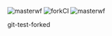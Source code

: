 ![masterwf](https://github.com/lucasnachtigall/git-test/workflows/masterwf/badge.svg?event=push)
![forkCI](https://github.com/lucasnachtigall/git-test/workflows/forkCI/badge.svg?branch=master&event=fork)
![masterwf](https://github.com/lucasnachtigall/git-test/workflows/masterwf/badge.svg?event=workflow_run)

git-test-forked
